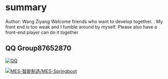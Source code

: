 # summary
Author: Wang Ziyang
Welcome friends who want to develop together. . My front end is too weak and I fumble around by myself. Please also have a front-end player can do it together
## QQ Group87652870
[![QQ](https://img.shields.io/badge/QQ-87652870-green.svg?logo=tencent%20qq&logoColor=red)](https://jq.qq.com/?_wv=1027&k=55NGCxl)

[![MES-智能制造/MES-Springboot](https://gitee.com/wangziyangyang/MES-Sprongboot/widgets/widget_card.svg?colors=393222,ebdfc1,fffae5,d8ca9f,393222,a28b40)](https://gitee.com/wangziyangyang/MES-Sprongboot)